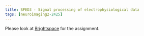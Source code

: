 ```yaml
---
title: SPED3 - Signal processing of electrophysiological data
tags: [neuroimaging2-2425]
---
```


Please look at [Brightspace](https://brightspace.ru.nl/d2l/home/502448) for the assignment.
